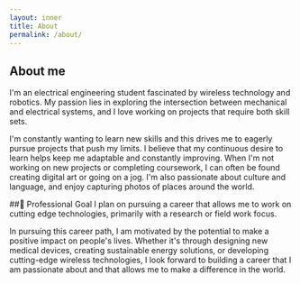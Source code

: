 ```yaml
---
layout: inner
title: About
permalink: /about/
---
```


## About me 
I'm an electrical engineering student fascinated by wireless technology and robotics. My passion lies in exploring the intersection between mechanical and electrical systems, and I love working on projects that require both skill sets.

I'm constantly wanting to learn new skills and this drives me to eagerly pursue projects that push my limits. I believe that my continuous desire to learn helps keep me adaptable and constantly improving. When I'm not working on new projects or completing coursework, I can often be found creating digital art or going on a jog. I'm also passionate about culture and language, and enjoy capturing photos of places around the world.

##🚀 Professional Goal
I plan on pursuing a career that allows me to work on cutting edge technologies, primarily with a research or field work focus.

In pursuing this career path, I am motivated by the potential to make a positive impact on people's lives. Whether it's through designing new medical devices, creating sustainable energy solutions, or developing cutting-edge wireless technologies, I look forward to building a career that I am passionate about and that allows me to make a difference in the world.
